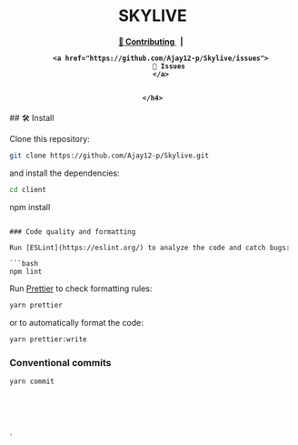 <p align="center">
    <h1 align="center">
      <picture>
        <source media="(prefers-color-scheme: dark)" srcset="https://github.com/semaphore-protocol/website/blob/main/static/img/semaphore-icon-dark.svg">
        <source media="(prefers-color-scheme: light)" srcset="https://github.com/semaphore-protocol/website/blob/main/static/img/semaphore-icon.svg">
      </picture>
      SKYLIVE
    </h1>
</p>
<div align="center">
    <h4>
        <a href="https://github.com/Ajay12-p/Skylive/issues">
            👥 Contributing
        </a>
        <span>&nbsp;&nbsp;|&nbsp;&nbsp;</span>
       
    
        <a href="https://github.com/Ajay12-p/Skylive/issues">
            🔎 Issues
        </a>
  
      
    </h4>
</div>
## 🛠 Install

Clone this repository:

```bash
git clone https://github.com/Ajay12-p/Skylive.git
```

and install the dependencies:

```bash
cd client
```
npm install
```

### Code quality and formatting

Run [ESLint](https://eslint.org/) to analyze the code and catch bugs:

```bash
npm lint
```

Run [Prettier](https://prettier.io/) to check formatting rules:

```bash
yarn prettier
```

or to automatically format the code:

```bash
yarn prettier:write
```

### Conventional commits

```bash
yarn commit






`

